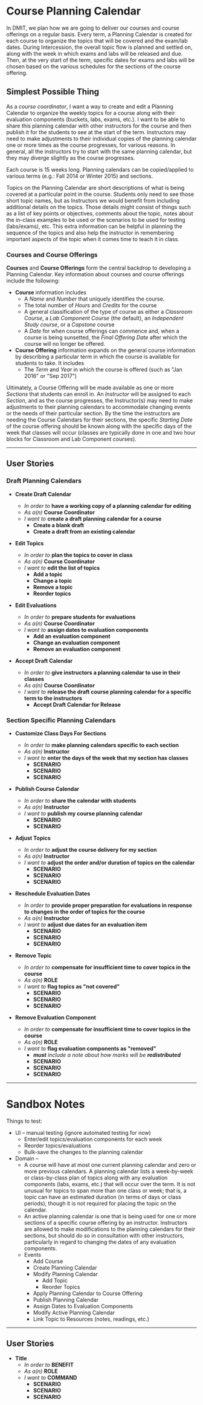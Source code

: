 # Course Planning Calendar

In DMIT, we plan how we are going to deliver our courses and course offerings on a regular basis. Every term, a Planning Calendar is created for each course to organize the topics that will be covered and the exam/lab dates. During Intercession, the overall topic flow is planned and settled on, along with the week in which exams and labs will be released and due. Then, at the very start of the term, specific dates for exams and labs will be chosen based on the various schedules for the sections of the course offering.

## Simplest Possible Thing

As a *course coordinator*, I want a way to create and edit a Planning Calendar to organize the weekly topics for a course along with their evaluation components (buckets, labs, exams, etc.). I want to be able to share this planning calendar with other instructors for the course and then publish it for the students to see at the start of the term. Instructors may need to make adjustments to their individual copies of the planning calendar one or more times as the course progresses, for various reasons. In general, all the instructors try to start with the same planning calendar, but they may diverge slightly as the course progresses.

Each course is 15 weeks long. Planning calendars can be copied/applied to various terms (e.g.: Fall 2014 or Winter 2015) and sections.

Topics on the Planning Calendar are short descriptions of what is being covered at a particular point in the course. Students only need to see those short topic names, but as Instructors we would benefit from including additional details on the topics. Those details might consist of things such as a list of key points or objectives, comments about the topic, notes about the in-class examples to be used or the scenarios to be used for testing (labs/exams), etc. This extra information can be helpful in planning the sequence of the topics and also help the instructor in remembering important aspects of the topic when it comes time to teach it in class.

### Courses and Course Offerings

**Courses** and **Course Offerings** form the central backdrop to developing a Planning Calendar. Key information about courses and course offerings include the following:

- **Course** information includes
  - A *Name* and *Number* that uniquely identifies the course.
  - The total number of *Hours* and *Credits* for the course
  - A general classification of the type of course as either a *Classroom Course*, a *Lab Component Course* (the default), an *Independent Study course*, or a *Capstone* course
  - A *Date* for when course offerings can commence and, when a course is being sunsetted, the *Final Offering Date* after which the course will no longer be offered.
- **Course Offering** information expands on the general course information by describing a particular term in which the course is available for students to take. It includes
  - The *Term* and *Year* in which the course is offered (such as "Jan 2016" or "Sep 2017")

Ultimately, a Course Offering will be made available as one or more *Sections* that students can enroll in. An *Instructor* will be assigned to each *Section*, and as the course progresses, the Instructor(s) may need to make adjustments to their planning calendars to accommodate changing events or the needs of their particular section. By the time the instructors are needing the Course Calendars for their sections, the specific *Starting Date* of the course offering should be known along with the specific days of the week that classes will occur (classes are typically done in one and two hour blocks for Classroom and Lab Component courses).

----

## User Stories

### Draft Planning Calendars

- **Create Draft Calendar**
  - *In order to* **have a working copy of a planning calendar for editing**
  - *As a(n)* **Course Coordinator**
  - *I want to* **create a draft planning calendar for a course**
    - **Create a blank draft**
    - **Create a draft from an existing calendar**

- **Edit Topics**
  - *In order to* **plan the topics to cover in class**
  - *As a(n)* **Course Coordinator**
  - *I want to* **edit the list of topics**
    - **Add a topic**
    - **Change a topic**
    - **Remove a topic**
    - **Reorder topics**

- **Edit Evaluations**
  - *In order to* **prepare students for evaluations**
  - *As a(n)* **Course Coordinator**
  - *I want to* **assign dates to evaluation components**
    - **Add an evaluation component**
    - **Change an evaluation component**
    - **Remove an evaluation component**

- **Accept Draft Calendar**
  - *In order to* **give instructors a planning calendar to use in their classes**
  - *As a(n)* **Course Coordinator**
  - *I want to* **release the draft course planning calendar for a specific term to the instructors**
    - **Accept Draft Calendar for Release**

### Section Specific Planning Calendars

- **Customize Class Days For Sections**
  - *In order to* **make planning calendars specific to each section**
  - *As a(n)* **Instructor**
  - *I want to* **enter the days of the week that my section has classes**
    - **SCENARIO**
    - **SCENARIO**
    - **SCENARIO**

- **Publish Course Calendar**
  - *In order to* **share the calendar with students**
  - *As a(n)* **Instructor**
  - *I want to* **publish my course planning calendar**
    - **SCENARIO**
    - **SCENARIO**

- **Adjust Topics**
  - *In order to* **adjust the course delivery for my section**
  - *As a(n)* **Instructor**
  - *I want to* **adjust the order and/or duration of topics on the calendar**
    - **SCENARIO**
    - **SCENARIO**
    - **SCENARIO**

- **Reschedule Evaluation Dates**
  - *In order to* **provide proper preparation for evaluations in response to changes in the order of topics for the course**
  - *As a(n)* **Instructor**
  - *I want to* **adjust due dates for an evaluation item**
    - **SCENARIO**
    - **SCENARIO**
    - **SCENARIO**

- **Remove Topic**
  - *In order to* **compensate for insufficient time to cover topics in the course**
  - *As a(n)* **ROLE**
  - *I want to* **flag topics as "not covered"**
    - **SCENARIO**
    - **SCENARIO**
    - **SCENARIO**

- **Remove Evaluation Component**
  - *In order to* **compensate for insufficient time to cover topics in the course**
  - *As a(n)* **ROLE**
  - *I want to* **flag evaluation components as "removed"**
      - ***must** include a note about how marks will be **redistributed***
    - **SCENARIO**
    - **SCENARIO**
    - **SCENARIO**


----

# Sandbox Notes

Things to test:

- UI – manual testing (ignore automated testing for now)
  - Enter/edit topics/evaluation components for each week
  - Reorder topics/evaluations
  - Bulk-save the changes to the planning calendar
- Domain –
  - A course will have at most one current planning calendar and zero or more previous calendars. A planning calendar lists a week-by-week or class-by-class plan of topics along with any evaluation components (labs, exams, etc.) that will occur over the term. It is not unusual for topics to span more than one class or week; that is, a topic can have an estimated duration (in terms of days or class periods), though it is not required for placing the topic on the calendar.
  - An active planning calendar is one that is being used for one or more sections of a specific course offering by an instructor. Instructors are allowed to make modifications to the planning calendars for their sections, but should do so in consultation with other instructors, particularly in regard to changing the dates of any evaluation components.
  - Events
    - Add Course
    - Create Planning Calendar
    - Modify Planning Calendar
      - Add Topic
      - Reorder Topics
    - Apply Planning Calendar to Course Offering
    - Publish Planning Calendar
    - Assign Dates to Evaluation Components
    - Modify Active Planning Calendar
    - Link Topic to Resources (notes, readings, etc.)

----

## User Stories

- **Title**
  - *In order to* **BENEFIT**
  - *As a(n)* **ROLE**
  - *I want to* **COMMAND**
    - **SCENARIO**
    - **SCENARIO**
    - **SCENARIO**
